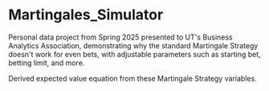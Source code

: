 # Martingales_Simulator

Personal data project from Spring 2025 presented to UT's Business Analytics Association, demonstrating why the standard Martingale Strategy doesn't work for even bets, with adjustable parameters such as starting bet, betting limit, and more. 

Derived expected value equation from these Martingale Strategy variables. 
